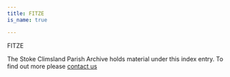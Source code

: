 ```yaml
---
title: FITZE
is_name: true

---
```


FITZE


The Stoke Climsland Parish Archive holds material under this index entry. To find out more please [contact us](/contact/)
